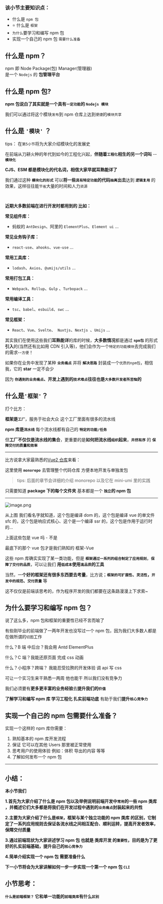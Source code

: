 ### 该小节主要知识点：

-   什么是 `npm 包`
-   ⭐️ 什么是 `框架`
-   `为什么`要学习和编写 npm 包
-   实现一个自己的 npm 包 `需要什么准备`

## 什么是 npm？

npm 即 Node Package(包) Manager(管理器)<br>
是一个 `Nodejs` 的 **包管理平台**

## 什么是 npm 包?

**npm 包说白了其实就是一个具有`一定功能`的 `Nodejs 模块`**

我们可以通过将这个模块`发布`到 npm 仓库上达到`便捷`的`模块共享`

## 什么是 `'模块'` ？

tips： 在`第5小节`将为大家介绍模块化的发展史

在前端从刀耕火种的年代到如今的工程化兴起，**伴随着`工程化`相生的另一个词叫** -- **`模块化`**

**CJS、ESM 都是模块化的代名词，相信大家早就耳熟能详了**
<br>

我们通过这种 **`模块化的形式`** 可以**将一些`具有特定功能`的代码`抽离`出去**达到 **`逻辑复用`** 的效果，这样往往能`节省`大量的时间和人力`资源`

<br>

**近期大多数前端在进行开发时都用到的 比如：**

**常见组件库：**

-   蚂蚁的 `AntDesign`、阿里的 `ElementPlus`、`Element ui` ...

**常见业务钩子库：**

-   `react-use`、`ahooks`、`vue-use` ...

**常用工具库：**

-   `lodash`、`Axios`、`@umijs/utils` ...

**常用打包工具：**

-   `Webpack`、`Rollup`、`Gulp` 、`Turbopack` ...

**常用编译工具：**

-   `tsc`、`babel`、`esbuild`、`swc` ...

**常见框架：**

-   `React`、`Vue`、`Svelte`、` Nuxtjs`、`Nextjs `、`Umijs` ...

其实我们在使用这些我们**耳熟能详**的库的时候，**大多数情况**都是通过 **`npm包`** 的形式**引入**的(当然还有比如用 CDN 引入等)，他们会作为一个`特定的功能模块`去完成我们的需求--`方便`！

如果你在业务中发现了某种 **`业务痛点`** 并将 **`解决思路`** 封装成一个`优质的npm包`，相信我，它的 **star** 一定不会少

因为 **`你遇到的业务痛点`、开发上遇到的`技术难点`往往也是`大多数开发者所苦恼`的**

## 什么是`'框架'`？

打个比方：

**框架是`工厂`**，服务于社会大众 这个工厂里面有很多的流水线

**npm 库是`流水线`** 每个流水线都有自己的 **`特定的功能/任务`**

但**工厂不仅仅是流水线的集合**，更重要的是**如何把流水线`组织`起来**，**`井然有序`** 的 **`保障交付的质量和效率`**

---

比方说拿大家最熟悉的[Vue2 仓库](https://github.com/vuejs/core)来看：

这里使用 **`monorepo`** 去管理整个代码仓库 方便本地开发与单独发包

> tips: 后面的章节会详细的介绍 monorepo 以及它在 mini-umi 里的实践

只需要知道 **package 下的每个文件夹** 基本都是一个 **`独立`的 npm 包**

---

![image.png](https://p3-juejin.byteimg.com/tos-cn-i-k3u1fbpfcp/2b742f430c74418e854b85b98e0f790a~tplv-k3u1fbpfcp-watermark.image?)

从上图 我们看名字就知道，这个包是编译 dom 的，这个包是编译 vue 的单文件 sfc 的，这个包是响应式核心、这个是一个编译 ssr 的，这个包是作用于运行时的...

上面这些包是 vue 吗 - 不是

最底下的那个 vue 包才是我们熟知的 框架-Vue

这些 npm 库确实实现了某一类功能，但是 **`框架通过一系列的组合制定了应用规则`**，**`保障了交付的品质`**，可以让我们 **用`低成本`使用`高品质`的工具**

当然，一**个好的框架还有很多东西要去考量**，比方说；**`框架的可扩展性`、`灵活性`，`开发中的规范`、`交付质量`** 等

这不仅仅是前端该思考的，作为程序开发的我们都要在这条路漫漫上下求索~

## 为什么要学习和编写 npm 包？

说了这么多，npm 包和框架的重要性已经不言而喻了

有些刚毕业的前端做了一两年开发也没写过一个 npm 包，因为我们大多数人都是在做所谓的`切图`工作

什么？B 端 中后台？我会用 Antd ElementPlus

什么？C 端？我能还原页面 完成 css 动画

什么？小程序？跨端？ 我能忍受拉胯的开发体验 调 api 写 css

可让一个实习生来干熟悉一两周 他也能干 所以我们没有竞争力

我们必须要有**更多更丰富的业务经验**去**提升我们的`价值`**

**了解学习和编写 npm 库 学习工程化 扎实前端功底** 有助于我们**提升`核心竞争力`**

## 实现一个自己的 npm 包需要什么准备？

实现一个这样的 npm 库你需要：

1.  熟知基本的 npm 库开发流程
1.  保证 它可以在其他 Users 那里被正常使用
1.  思考用户的使用体验 例如：体积 导出的内容 等等
1.  了解如何发布一个 npm 包

---

## 小结：

**本小节我们**

**1.首先为大家介绍了什么是 npm 包以及举例说明前端开发中`常用`的一些 npm 类库 ，并概述它们大多都是将我们在开发过程中遇到的`业务痛点`封装起来的共性**

**2.主要为大家介绍了什么是`框架`，框架与某个独立功能的 npm 类库 的区别，它制定了一系列应用规则去保证各流水线之间相互配合、顺利运转，提高开发者效率，保障交付质量**

**3.通过前端现状为大家讲述学习 npm 包 也就是 类库开发 的`重要性`，目的是为了更好的扎实前端基础，提升自己的`核心竞争力`**

**4.简单介绍实现一个 npm 包 需要准备什么**

**下一小节将会为大家讲解如何一步一步实现一个第一个 npm 包 `CLI`**

## 小节思考：

**`什么是前端框架？` 它和单一功能的`前端类库`有什么`区别`**
